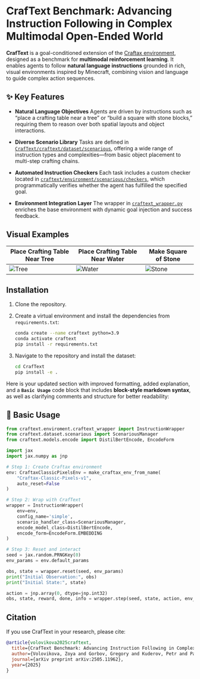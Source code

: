 
# CrafText Benchmark: Advancing Instruction Following in Complex Multimodal Open-Ended World

**CrafText** is a goal-conditioned extension of the [Craftax environment](https://github.com/MichaelTMatthews/Craftax), designed as a benchmark for **multimodal reinforcement learning**. It enables agents to follow **natural language instructions** grounded in rich, visual environments inspired by Minecraft, combining vision and language to guide complex action sequences.

## ✨ Key Features

* **Natural Language Objectives**
  Agents are driven by instructions such as “place a crafting table near a tree” or “build a square with stone blocks,” requiring them to reason over both spatial layouts and object interactions.

* **Diverse Scenario Library**
  Tasks are defined in [`CrafText/craftext/dataset/scenarious`](CrafText/craftext/dataset/scenarious), offering a wide range of instruction types and complexities—from basic object placement to multi-step crafting chains.

* **Automated Instruction Checkers**
  Each task includes a custom checker located in [`craftext/environment/scenarious/checkers`](CrafText/craftext/enviroment/scenarious/checkers), which programmatically verifies whether the agent has fulfilled the specified goal.

* **Environment Integration Layer**
  The wrapper in [`craftext_wrapper.py`](CrafText/craftext/enviroment/craftext_wrapper.py) enriches the base environment with dynamic goal injection and success feedback.

## Visual Examples

| Place Crafting Table Near Tree | Place Crafting Table Near Water  | Make Square of Stone       |
| ------------------------------ | -------------------------------- | -------------------------- |
| ![Tree](./imgs/tree_cropp.gif) | ![Water](./imgs/water_cropp.gif) | ![Stone](./imgs/stone.gif) |



## Installation

1. Clone the repository.
2. Create a virtual environment and install the dependencies from `requirements.txt`:

   ```bash
   conda create --name craftext python=3.9
   conda activate craftext
   pip install -r requirements.txt
   ```

3. Navigate to the repository and install the dataset:

   ```bash
   cd CrafText
   pip install -e .
   ```

Here is your updated section with improved formatting, added explanation, and a **`Basic Usage`** code block that includes **block-style markdown syntax**, as well as clarifying comments and structure for better readability:



## 🧪 Basic Usage


```python
from craftext.enviroment.craftext_wrapper import InstructionWrapper
from craftext.dataset.scenarious import ScenariousManager
from craftext.models.encode import DistilBertEncode, EncodeForm

import jax
import jax.numpy as jnp

# Step 1: Create Craftax environment
env: CraftaxClassicPixelsEnv = make_craftax_env_from_name(
    "Craftax-Classic-Pixels-v1", 
    auto_reset=False
)

# Step 2: Wrap with CrafText
wrapper = InstructionWrapper(
    env=env,
    config_name='simple',
    scenario_handler_class=ScenariousManager,
    encode_model_class=DistilBertEncode,
    encode_form=EncodeForm.EMBEDDING
)

# Step 3: Reset and interact
seed = jax.random.PRNGKey(0)
env_params = env.default_params

obs, state = wrapper.reset(seed, env_params)
print("Initial Observation:", obs)
print("Initial State:", state)

action = jnp.array(0, dtype=jnp.int32)
obs, state, reward, done, info = wrapper.step(seed, state, action, env_params)

```



## Citation

If you use CrafText in your research, please cite:

```bibtex
@article{volovikova2025craftext,
  title={CrafText Benchmark: Advancing Instruction Following in Complex Multimodal Open-Ended World},
  author={Volovikova, Zoya and Gorbov, Gregory and Kuderov, Petr and Panov, Aleksandr I and Skrynnik, Alexey},
  journal={arXiv preprint arXiv:2505.11962},
  year={2025}
}
